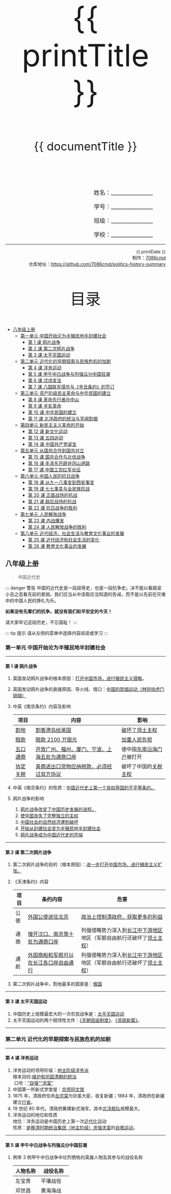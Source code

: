 
  <style>
  #title {
    padding-top: 40%;
    font-size: 96px;
  }

  #subtitle {
    font-size: 36px;
    padding-top: 18%;
  }

  #ending {
    padding-top: 60%;
    font-size: 48px;
    padding-bottom: 12%;
  }

  .center {
    text-align: center;
  }
  .right {
    text-align: right;
  }

  #inform {
    padding-right: 8%;
    font-size: 18px;
  }

  #allinform {
    padding-top: 18%;
  }

  .topic {
    padding-top: 12%;
    padding-bottom: 8%;
    font-size: 48px;
  }
</style>
<div class="center">
  <div id="title">{{ printTitle }}</div>
  <div id="subtitle" v-if="documentTitle !== printTitle">{{ documentTitle }}</div>
</div>
<div class="right" id="allinform">
  <p id="inform">姓名：________________</p>
  <p id="inform">学号：________________</p>
  <p id="inform">班级：________________</p>
  <p id="inform">学校：________________</p>

  <hr />
  <div>
    {{ printDate }}<br />
    制作：<a href="https://github.com/7086cmd/">7086cmd</a><br />
    仓库地址：<a href="https://github.com/7086cmd/politics-history-summary"
      >https://github.com/7086cmd/politics-history-summary</a
    >
  </div>
</div>


<div class="divider_top"></div>

<div class="divider_top"></div>

<div class="center">
  <div class="topic">目录</div>
</div>

  - [八年级上册](#八年级上册)<br>
    - [第一单元 中国开始沦为半殖民地半封建社会](#第一单元-中国开始沦为半殖民地半封建社会)<br>
      - [第 1 课 鸦片战争](#第-1-课-鸦片战争)<br>
      - [第 2 课 第二次鸦片战争](#第-2-课-第二次鸦片战争)<br>
      - [第 3 课 太平天国运动](#第-3-课-太平天国运动)<br>
    - [第二单元 近代化的早期探索与民族危机的加剧](#第二单元-近代化的早期探索与民族危机的加剧)<br>
      - [第 4 课 洋务运动](#第-4-课-洋务运动)<br>
      - [第 5 课 甲午中日战争与列强瓜分中国狂潮](#第-5-课-甲午中日战争与列强瓜分中国狂潮)<br>
      - [第 6 课 戊戌变法](#第-6-课-戊戌变法)<br>
      - [第 7 课 八国联军侵华与《辛丑条约》的签订](#第-7-课-八国联军侵华与《辛丑条约》的签订)<br>
    - [第三单元 资产阶级民主革命与中华民国的建立](#第三单元-资产阶级民主革命与中华民国的建立)<br>
      - [第 8 课 革命先行者孙中山](#第-8-课-革命先行者孙中山)<br>
      - [第 9 课 辛亥革命](#第-9-课-辛亥革命)<br>
      - [第 10 课 中华民国的建立](#第-10-课-中华民国的建立)<br>
      - [第 11 课 北洋政府的统治与军阀割据](#第-11-课-北洋政府的统治与军阀割据)<br>
    - [第四单元 新民主主义革命的开始](#第四单元-新民主主义革命的开始)<br>
      - [第 12 课 新文化运动](#第-12-课-新文化运动)<br>
      - [第 13 课 五四运动](#第-13-课-五四运动)<br>
      - [第 14 课 中国共产党诞生](#第-14-课-中国共产党诞生)<br>
    - [第五单元 从国共合作到国共对立](#第五单元-从国共合作到国共对立)<br>
      - [第 15 课 国共合作与北伐战争](#第-15-课-国共合作与北伐战争)<br>
      - [第 16 课 毛泽东开辟井冈山道路](#第-16-课-毛泽东开辟井冈山道路)<br>
      - [第 17 课 中国工农红军长征](#第-17-课-中国工农红军长征)<br>
    - [第六单元 中国人民的抗日战争](#第六单元-中国人民的抗日战争)<br>
      - [第 18 课 从九一八事变到西安事变](#第-18-课-从九一八事变到西安事变)<br>
      - [第 19 课 七七事变与全民族抗战](#第-19-课-七七事变与全民族抗战)<br>
      - [第 20 课 正面战场的抗战](#第-20-课-正面战场的抗战)<br>
      - [第 21 课 敌后战场的抗战](#第-21-课-敌后战场的抗战)<br>
      - [第 22 课 抗日战争的胜利](#第-22-课-抗日战争的胜利)<br>
    - [第七单元 人民解放战争](#第七单元-人民解放战争)<br>
      - [第 23 课 内战爆发](#第-23-课-内战爆发)<br>
      - [第 24 课 人民解放战争的胜利](#第-24-课-人民解放战争的胜利)<br>
    - [第八单元 近代经济、社会生活与教育文化事业的发展](#第八单元-近代经济、社会生活与教育文化事业的发展)<br>
      - [第 25 课 近代经济和社会生活的变化](#第-25-课-近代经济和社会生活的变化)<br>
      - [第 26 课 教育文化事业的发展](#第-26-课-教育文化事业的发展)<br>

<div class="divider_top"></div>


## 八年级上册

> 中国近代史

::: danger 警告
中国的近代史是一段屈辱史，也是一段抗争史。决不能以看跳梁小丑之态看先前的衰弱。我们应当从中汲取应当知道的告诫，而不是以先前在灾难中的中国人民的挣扎为乐。

**如果没有先辈们的抗争，就没有我们和平安定的今天！**

请大家牢记这段历史，不忘国耻！
:::

::: tip 提示
请从左侧的菜单中选择内容阅读或学习
:::

<div class="divider"></div>

### 第一单元 中国开始沦为半殖民地半封建社会

---

#### 第 1 课 鸦片战争

1. 英国发动鸦片战争的根本原因：<u>打开中国市场，进行殖民主义侵略</u>。

2. 英国发动鸦片战争的直接原因、导火线、借口：<u>中国的禁烟运动（林则徐虎门销烟）</u>

3. 中英《南京条约》内容及影响

    | 项目            | 内容                                                  | 影响                            |
    | --------------- | ----------------------------------------------------- | ------------------------------- |
    | <u>割地</u>     | <u>割香港岛给英国</u>                                 | <u>破坏了领土主权</u>           |
    | <u>赔款</u>     | <u>赔款 2100 万银元</u>                               | <u>加重人民负担</u>             |
    | <u>五口通商</u> | <u>开放广州、福州、厦门、宁波、上海五处为通商口岸</u> | 使中国<u>东南沿海门户</u>被打开 |
    | <u>协定关税</u> | <u>英商进出口货物应纳税款，必须经过双方协议</u>       | 破坏了中国的<u>关税主权</u>     |

4. 中英《南京条约》的性质：<u>中国近代史上第一个丧权辱国的不平等条约。</u>

5. 鸦片战争的影响

    1. <u>鸦片战争改变了中国历史发展的进程。</u>
    2. <u>使中国丧失了完整独立的主权</u>
    3. <u>中国社会的自然经济遭到破坏</u>
    4. <u>开始从封建社会变为半殖民地半封建社会</u>
    5. <u>鸦片战争成为中国近代史的开端</u>

---

#### 第 2 课 第二次鸦片战争

1. 第二次鸦片战争的目的（根本原因）：<u>进一步打开中国市场，进行殖民主义扩张。</u>

2. 《天津条约》内容

    | 项目 | 条约内容                                      | 危害                                                                               |
    | ---- | --------------------------------------------- | ---------------------------------------------------------------------------------- |
    | 公使 | <u>外国公使进驻北京</u>                       | <u>政治上控制清政府，获取更多的利益</u>                                            |
    | 通商 | <u>增开汉口、南京等十处为通商口岸</u>         | 列强侵略势力深入到<u>长江中下游地区</u>地区（军舰自由航行还破坏了<u>领土主权</u>） |
    | 通航 | <u>外国商船和军舰可以在长江各口岸自由通行</u> | 列强侵略势力深入到<u>长江中下游地区</u>地区（军舰自由航行还破坏了<u>领土主权</u>） |

3. 第二次鸦片战争中，割地最多的国家是：<u>俄国</u>

---

#### 第 3 课 太平天国运动

1. 中国历史上规模最宏大的一次农民战争是：<u>太平天国运动</u>
2. 太平天国运动的两个纲领性文件：<u>《天朝田亩制度》</u>、<u>《资政新篇》</u>。

---

<div class="divider"></div>

### 第二单元 近代化的早期探索与民族危机的加剧

---

#### 第 4 课 洋务运动

1. 洋务运动的领导阶级：<u>地主阶级洋务派</u><br>
   ​ 根本目的:<u>维护和巩固清朝的统治</u><br>
   ​ 口号：<u>“自强”“求富”</u>
2. 中国第一所新式学堂是：<u>京师同文馆</u>
3. 1875 年，清政府任命<u>左宗棠</u>为钦差大臣，收复新疆；1884 年，清政府在新疆建立<u>行省</u>。
4. 19 世纪 80 年代，清政府筹建新式海军。其中<u>北洋舰队</u>规模最大。
5. 洋务运动的地位和性质<br>
   地位：洋务运动是中国历史上第一次<u>近代化</u>运动<br>
   性质：<u>是晚清时期统治集团（地主阶级）求强求富</u>的<u>自救运动</u>。

---

#### 第 5 课 甲午中日战争与列强瓜分中国狂潮

1. 例举 3 例甲午中日战争中壮烈牺牲的英雄人物及其参与的战役名称

    | 人物名称 | 战役名称   |
    | -------- | ---------- |
    | 左宝贵   | 平壤战役   |
    | 邓世昌   | 黄海海战   |
    | 徐邦道   | 辽东战役   |
    | 丁汝昌   | 威海卫战役 |

2. 甲午中日战争中，日本在<u>旅顺</u>进行了疯狂的大屠杀。

3. 《马关条约》

| 项目 | 条约内容                                                                        | 危害                                                                                        |
| ---- | ------------------------------------------------------------------------------- | ------------------------------------------------------------------------------------------- |
| 割地 | 清政府割<u>辽东半岛</u>、<u>台湾全岛</u>及所有附属各岛屿、<u>澎湖列岛</u>给日本 | 进一步破坏了中国<u>领土主权</u>的完整，刺激了<u>列强瓜分中国的野心</u>                      |
| 赔款 | <u>赔偿日本兵费白银 2 亿两</u>                                                  | <u>大大加重了中国人民的负担</u>                                                             |
| 通商 | 开放<u>沙市</u>、<u>重庆</u>、<u>苏州</u>、<u>杭州</u>为商埠                    | <u>列强侵略势力进一步深入中国腹地</u>                                                       |
| 设厂 | 允许日本在通商口岸<u>开设工厂</u>等                                             | 经济侵略方式由<u>商品输出</u>为主转变为<u>资本输出</u>为主，阻碍了<u>中国民族工业的发展</u> |

9. 《马关条约》的影响

    1. 《马关条约》使外国侵略势力进一步侵入<u>中国腹地</u>
    2. 进一步加剧了中国的<u>民族危机</u>，大大加深了中国的<u>半殖民地化</u>程度

10. 长江流域是属于<u>英国</u>（国别）的势力范围
11. 香港问题的由来
    1. <u>1842</u>年《<u>南京条约</u>》割占香港岛
    2. 1860 年《<u>北京条约</u>》割占<u>九龙司地方一区</u>
    3. 在<u>列强瓜分中国狂潮</u>中英国强租<u>九龙租借地（即新界）</u>。

---

#### 第 6 课 戊戌变法

1. 戊戌变法的代表人物：<u>康有为</u>、<u>梁启超</u><br>
   领导阶级： <u>资产阶级维新派</u><br>
   目的：<u>变法救国，发展资本主义，实行君主立宪制度</u><br>
   性质：<u>是一场资产阶级改良运动，是近代中国制度变革的一次尝试</u>
2. 洋务运动开启了中国<u>经济</u>领域近代代化的步伐；戊戌变法开启了中国<u>政治</u>领域近代代化的步伐，在<u>思想文化</u>方面产生了广泛而持久的影响。

---

#### 第 7 课 八国联军侵华与《辛丑条约》的签订

1. 义和团运动的口号：<u>“扶清灭洋”</u><br>
   性质： <u>是一场波澜壮阔的反帝爱国运动</u>
2. 为什么说《辛丑条约》签订后清政府已经成为“洋人的朝廷”
    1. 清政府的主要财政收入<u>海关税</u>、<u>盐税</u>作为<u>赔款担保</u>，使清政府在<u>经济上</u>受制于列强；
    2. 划定<u>北京东交民巷</u>为<u>使馆界</u>，使清政府完全处于<u>列强的监控之下</u>；
    3. 清政府保证严禁人民参加各种形式的<u>反帝活动</u>，说明清政府完全<u>沦为列强统治中国的工具</u>。
3. 辛丑条约的影响：
    1. 《辛丑条约》是中国近代史上<u>赔款数目最庞大</u>、<u>主权丧失最严重</u>的不平等条约
    2. 从此，清政府<u>沦为列强统治中国的工具</u>
    3. 使中国<u>完全陷入半殖民地半封建社会</u>的深渊

---

<div class="divider"></div>

### 第三单元 资产阶级民主革命与中华民国的建立

---

#### 第 8 课 革命先行者孙中山

1. 中国第一个资产阶级革命团体：<u>兴中会</u>（时间：<u>1894 年 11 月</u>；创立者：<u>孙中山</u>）

2. 中国第一个资产阶级革命政党：<u>中国同盟会</u>（时间：<u>1895 年 8 月</u>；创立者：<u>孙中山</u>）<br>
   成立的意义：<u>使中国资产阶级革命派有了统一的领导和明确的奋斗目标，大大推动了全国革命运动的发展。</u>

3. 请将以下政治纲领与指导思想相对应

    | 政治纲领           | 驱除鞑虏，恢复中华 | 创立民国 | 平均地权 |
    | ------------------ | ------------------ | -------- | -------- |
    | 指导思想：三民主义 | 民族主义           | 民权主义 | 民生主义 |

4. 孙中山领导资产阶级革命的指导思想中，核心是<u>民权主义</u>

---

#### 第 9 课 辛亥革命

1. 中国革命的重镇，有“首义之城”美誉的是<u>武汉</u>

2. 辛亥革命爆发的原因

    1. 时代背景：<u>《辛丑条约》签订后，清政府沦为帝国主义统治中国的工具，国内革命情绪日趋高涨，推翻清朝的反动统治成为大势所趋。</u>
    2. 物质基础：20 世纪初，<u>中国民族资本主义</u>有了比较迅速的发展。
    3. 阶级基础：<u>民族资产阶级队伍</u>进一步壮大，革命志士的奋斗锤炼了革命力量。
    4. 思想基础：<u>资产阶级革命思想</u>得到迅速的传播，<u>三民主义</u>成为资产阶级革命的指导思想。
    5. 组织基础：<u>各种革命团体</u>的建立，尤其是<u>同盟会</u>的成立，大大推动了全国革命运动的发展。

3. 辛亥革命的领导阶级：<u>资产阶级革命派</u><br>
   性质：<u>近代资产阶级民族民主革命</u>

4. 武昌起义爆发的时间：<u>1911</u>年<u>10</u>月<u>10</u>日 ，地点：<u>武昌</u>，主要力量：<u>湖北新军中倾向革命的士兵</u>。<br>
   起义爆发后，10 月 11 日，起义军成立<u>湖北军政府</u>。<br>
   武昌起义的意义： 武昌起义胜利后，各省纷纷响应清政府的统治土崩瓦解。11 月下旬，全国已有一半以上的省份宣布独立，支持革命。

---

#### 第 10 课 中华民国的建立

1. <u>1912</u>年 1 月 1 日，孙中山在<u>南京</u>宣誓就职，宣告<u>中华民国临时政府</u>成立， 1912 年为民国元年。<br>
   意义：<u>南京临时政府的成立是孙中山领导的资产阶级民主革命的重要成果。</u>
2. 1912 年 2 月 12 日，袁世凯逼迫<u>宣统帝</u>下诏退位。<br>
   辛亥革命的胜利果实被袁世凯窃取的标志：<u>孙中山正式解除临时大总统职务，临时政府迁往北京。</u>
3. 1912 年 3 月 11 日，中华民国颁布<u>《中华民国临时约法》</u>，规定参议院行使<u>立法权</u>；国务员辅佐临时大总统行使<u>行政权</u>并负其责任；<u>司法</u>独立。
4. 请全面评价辛亥革命：

    1. 成功之处：
        1. 推翻了清王朝的反动统治，宣告了中国两千多年君主专制制度的终结；
        2. 开创了完全意义上的近代民族民主革命，极大推动了中华民族的思想解放，打开了中国进步潮流的闸门。
    2. 失败之处：
        1. 辛亥革命的胜利果实被袁世凯窃取，中国半殖民地半封建的社会性质没有改变；
        2. 没有完成实现民族独立、人民解放（反帝反封建）的革命任务，新生的中华民国很快陷入政治混乱的局面之中。

5. 辛亥革命失败的原因：

    1. 脱离了当时中国半殖民地半封建社会的国情
    2. 资产阶级的软弱与妥协
    3. 革命力量不够强大，封建势力和帝国主义势力过于强大
    4. 没有依靠广大人民群众等。

6. 辛亥革命的启示：<u>资产阶级共和国的道路在中国行不通。</u>

---

#### 第 11 课 北洋政府的统治与军阀割据

1. 镇压二次革命后，袁世凯对内<u>加快复辟步伐</u>，对外<u>寻求日本支持</u>，接受<u>“二十一条”的大部分内容</u>，承认<u>日本</u>继承<u>德国</u>在<u>山东</u>的一切特权，加快复辟步伐。
2. 袁世凯的复辟活动，令举国哗然，1915 年底，<u>云南</u>（地点）率先宣告独立，<u>蔡锷</u>（人物）、李烈钧、唐继尧等组织护国军北上讨袁，<u>护国战争</u>爆发。
3. 袁世凯死后，中国陷入了<u>军阀割据纷争</u>的动乱之中。

---

<div class="divider"></div>

### 第四单元 新民主主义革命的开始

---

#### 第 12 课 新文化运动

1. 比较洋务运动、戊戌变法、辛亥革命和新文化运动

    1. 比较表格

    | 项目                     | 洋务运动                                                                             | 戊戌变法                                                                               | 辛亥革命                                                 | 新文化运动                                                   |
    | ------------------------ | ------------------------------------------------------------------------------------ | -------------------------------------------------------------------------------------- | -------------------------------------------------------- | ------------------------------------------------------------ |
    | 时间                     | <u>19 世纪 60-90 年代</u>                                                            | <u>1898 年</u>                                                                         | <u>1911 年</u>                                           | <u>1915-1919 年</u>                                          |
    | 领导阶级                 | <u>地主阶级洋务派</u>                                                                | <u>资产阶级维新派</u>                                                                  | <u>资产阶级革命派</u>                                    | <u>资产阶级激进派（先进知识分子）</u>                        |
    | 性质                     | <u>晚清时期统治集团求强求富的自救运动</u>                                            | <u>资产阶级改良运动</u>                                                                | <u>近代资产阶级民族民主革命</u>                          | <u>思想文化领域的革新运动</u>                                |
    | 主张                     | <u>自强、求富</u>                                                                    | <u>变法图强、实行君主立宪制</u>                                                        | <u>三民主义、实行民主共和制</u>                          | <u>民主、科学</u>                                            |
    | 在中国近代化过程中的地位 | 中国历史上第一次近代化运动，开启了中国<u>经济领域</u>近代化的步伐（<u>器物层面</u>） | 是近代中国制度变革的一次尝试，开启了<u>政治领域</u>中国近代化的步伐（<u>制度层面</u>） | 中国<u>政治领域</u>近代化的进一步尝试（<u>制度层面</u>） | 开启了中国<u>思想领域</u>近代化的步伐（<u>思想文化层面</u>） |

    2. 特点：
        1. <u>都为了探索救亡图存的发展道路。</u>
        2. <u>都主张向西方学习，近代化的探索从器物层面到制度层面再到思想文化层面，由浅入深、由表及里、层层深入。都对中国历史的发展起到一定的推动作用。</u>

2. 新文化运动的内容

    1. <u>抨击旧道德和旧文化；</u>
    2. <u>提倡民主与科学；</u>
    3. <u>反对旧文学，提倡新文学，倡导白话文（使用标点符号）；</u>
    4. <u>后期传播马克思主义。</u>

3. 新文化运动的意义（积极意义与局限性）

    1. 积极意义：
        1. <u>新文化运动动摇了封建道德礼教的统治地位，使中国人民接受了一次民主与科学的洗礼，为随后爆发的五四运动起了思想宣传和铺垫的作用。</u>
        2. <u>打开了遏制新思想涌流的闸门，掀起了一股思想解放的潮流。</u>
    2. 局限性：<u>新文化运动对于中国传统文化的看法带有一定的片面性。</u>

4. 正确对待传统文化的态度：<u>取其精华，去其糟粕，批判地继承。</u>

---

#### 第 13 课 五四运动

1. 五四运动的导火线：<u>1919 年巴黎和会上中国外交的失败</u>
2. 新民主主义革命时期开始的标志性事件是：<u>五四运动</u>
3. 五四运动的第一阶段主力和中心：<u>以学生为先锋，中心在北京。</u><br>
   第二阶段主力和中心：<u>以工人阶级为主力，中心在上海。</u>
4. 标志着中国民族资产阶级开始登上政治舞台的时间：<u>戊戌变法</u>
5. 标志着中国工人阶级登上政治舞台的事件：<u>五四运动</u>
6. 五四运动的历史意义：

    1. 五四运动的性质：<u>彻底反帝反封建的伟大爱国革命运动</u>；<u>伟大社会革命运动</u>；<u>伟大思想启蒙运动</u>；
    2. 五四运动以彻底的反帝反封建的革命性、追求救国强国真理的进步性、各族各界群众积极参与的广泛性，推动了中国社会进步。
    3. <u>五四运动促进了马克思主义在中国的传播，促进了马克思主义同中国工人运动的结合，为中国共产党成立做了思想上干部上的准备，为新的革命力量、革命文化、革命斗争登上历史舞台创造了条件，是中国旧民主主义革命走新民主主义革命的转折点。</u>
    4. <u>五四运动在近代以来中华民族追求民族独立和发展进步的历史进程中具有里程碑意义。</u>

---

#### 第 14 课 中国共产党诞生

1. 共产党成立的条件

    1. 思想条件：<u>马克思主义</u>在中国广泛传播
    2. 阶级条件：<u>工人阶级队伍不断壮大</u>，并且与马克思主义开始与工人运动结合
    3. 组织条件：各地<u>共产党早期组织</u>的建立

2. 中共一大的地点：<u>上海</u>；后转移到浙江<u>嘉兴南湖红船上</u>

3. 共产党成立的历史意义

    1. 中国共产党的诞生，<u>是中国历史上开天辟地的大事变</u>
    2. 自从有了中国共产党，<u>中国革命的面貌焕然一新了</u>
    3. 中国共产党的诞生不是<u>偶然的</u>，是适应近代以来中国社会进步和革命的<u>客观需要</u>，是近代历史选择的<u>必然结果</u>。

4. 中共二大重申了党的最终奋斗目标是<u>实现共产主义</u><br>
   最低纲领：民主革命阶段，党的主要任务是<u>打倒军阀，推翻帝国主义的压迫，将中国统一为真正的民主共和国</u>

5. 中共二大的历史意义：中国共产党在中国历史上<u>第一次</u>提出了明确的<u>反帝反封建</u>的民主革命纲领。

6. 将第一次工人运动高潮推向了顶峰的工人运动是：<u>京汉铁路工人大罢工</u>；<br>
   这次工人运动的教训是：必须<u>团结一切可能的同盟者</u>，才能战胜强大的敌人。

---

<div class="divider"></div>

### 第五单元 从国共合作到国共对立

---

#### 第 15 课 国共合作与北伐战争

1. 第一次国共合作的成果（3 个）
    1. <u>黄埔军校的创办</u>
    2. <u>北伐胜利进军</u>
    3. <u>各地工农革命运动高涨</u>
2. 第一次国共合作正式建立的标志：<br>
   时间： <u>1924 年 1 月</u><br>
   会议： <u>国民党一大的召开</u>
3. 第一次国共合作政治基础：<u>新三民主义</u><br>
   形式：<u>建立革命统一战线</u><br>
   合作目的：<u>推翻北洋军阀统治，统一全国</u><br>
   合作得以实现的根本原因：<u>反帝反封建的革命任务需要</u>

4. 北伐胜利进军的原因

    1. <u>国共两党实现第一次合作，建立了革命统一战线</u>；
    2. <u>北伐师出有名，得到了广大公民群众的大力支持</u>；
    3. <u>广大官兵英勇作战和共产党、共青团员的先锋模范作用</u>；
    4. <u>北伐作战目的明确，作战方针正确</u>；
    5. 北洋军阀失道寡助，且各自为政，力量分散；
    6. 北洋得到了苏联和共产国际的大力支持。

5. 北伐战争的目的：<u>推翻吴佩孚、孙传芳、张作霖等北洋军阀的统治，统一全国。</u>
6. 北伐战争的意义（成果）：<u>基本上推翻了北洋军阀的统治，南京政府在名义上统一了全国。</u>
7. 中共正式决定同孙中山领导的国民党合作的会议是：<br>
   时间：<u>1923 年 6 月</u><br>
   会议：<u>中共三大</u>

---

#### 第 16 课 毛泽东开辟井冈山道路

1. 中国共产党从大革命失败中得到的教训
   <u>从大革命失败的教训中，中国共产党开始认识到独立掌握革命武装力量的重要性。</u>
2. 南昌起义
   时间：<u>1927 年 8 月 1 日</u><br>
   地点：<u>江西南昌</u><br>
   意义：<u>打响了武装反抗国民党反动派的第一枪，是中国共产党独立领导武装斗争、创建革命军队的开始。</u><br>
3. 八七会议
   时间：<u>1927 年 8 月 7 日</u><br>
   地点：<u>湖北汉口</u><br>
   内容：<br>
    1. <u>通过了土地革命和武装反抗国民党反动派的总方针，决定在秋收时节发动武装起义。</u>
    2. <u>毛泽东提出了“政权是由枪杆子中取得”的著名论断</u>
4. 第一个农村革命根据地是<u>井冈山革命根据地</u><br>
   建立的时间<u>1927 年 10 月</u>；<br>
   领导人是<u>毛泽东</u>；<br>
   这一根据地建立的意义是<u>拉开了中国革命从城市转入农村</u>、建立根据地的序幕。
5. 最大的农村革命根据地是：<u>中央革命根据地</u>（位于赣南 、闽西）
6. <u>三湾改编</u>从组织上确立了党对军队的领导。
7. 井冈山会师的时间：<u>1928 年 4 月</u><br>
   意义：<u>会师后的红军在井冈山开展武装斗争，井冈山根据地不断巩固和扩大</u>
   会师前后军队的名称从<u>中国工农革命军第四军</u>变成<u>中国工农红军第四军</u>。
8. 古田会议<br>
   时间：<u>1929 年 12 月</u>；<br>
   内容：确立了<u>思想建党、政治建军</u>原则。<br>
9. 共产党人开创的中国特色革命道路的内容：<br>
   <u>毛泽东在领导秋收起义过程中，逐渐将革命的重心放在偏僻的农村，开展工农武装割据的斗争，开辟了一条农村包围城市、武装夺取政权的道路。</u>
10. 可以证明共产党领导照搬俄国十月革命道路，先攻打大城市，后解放农村的道路行不通的革命斗争有：<u>南昌起义</u>、<u>秋收起义</u>。
11. 中国特色革命道路探索过程带来的启示
    1. <u>要立足国情，从中国国情出发，走适合中国国情的道路</u>；
    2. <u>要坚持中国共产党的正确领导</u>；
    3. <u>要有开拓创新精神</u>；
    4. <u>要及时纠正错误，制定正确的方针、政策等</u>。

---

#### 第 17 课 中国工农红军长征

1. 红军长征的原因：<u>红军第五次反“围剿”失利，被迫实行战略转移</u>
2. 遵义会议的意义<br>
   <u>开始确立以毛泽东为主要代表的马克思主义正确路线，在中共中央的领导地位，在极其危险的情况下挽救了党，挽救了红军，挽救了中国革命，是中国共产党历史上一个生死攸关的转折点。</u>
3. 长征保存了党和红军的<u>基干力量</u>，使中国革命<u>转危为安</u>，打开了<u>中国革命的新局面</u>。

---

<div class="divider"></div>

### 第六单元 中国人民的抗日战争

---

#### 第 18 课 从九一八事变到西安事变

1. 中国人民的局部抗战开始于<u>九一八事变</u>
2. 九一八事变的影响<br>
   <u>九一八事变成为中国人民抗日战争的起点，从此中国人民开始了艰苦卓越的抗战，揭开了世界反法西斯战争的序幕。</u>
3. 一二九运动的性质：<u>爱国救亡运动</u>
4. 西安事变的根本原因：<u>日本进一步侵华，民族危机日益严重，中日民族矛盾上升为主要矛盾。</u>
5. 西安事变<br>
   时间：<u>1936 年 12 月 12 日</u>。<br>
   经过：<u>张学良</u>和<u>杨虎城</u>实行 “<u>兵谏</u>”，并通电全国，要求<u>停止内战 ，联共抗日</u>。
6. 西安事变的和平解决，揭开了国共两党<u>由内战到联合抗日</u>的序幕，成为<u>扭转时局</u>的关键。从此，十年内战基本停止，<u>抗日民族统一战线初步形成</u>。

---

#### 第 19 课 七七事变与全民族抗战

1. 时间节点

    | 节点                                  | 时间、事件                          |
    | ------------------------------------- | ----------------------------------- |
    | <u>中国人民局部抗战开始</u>           | <u>1931 年九一八事变</u>            |
    | <u>中国人民全民族抗战开始</u>         | <u>1937 年七七事变</u>              |
    | <u>抗日民族统一战线初步形成的标志</u> | <u>193 年 12 月西安事变和平解决</u> |
    | <u>抗日民族统一战线正式建立的标志</u> | <u>1937 年 9 月国共合作宣言发表</u> |

2. 根据国共两党协议，中国工农红军主力改编为<u>国民革命军第八路军</u>，<u>朱德</u>任总指挥；<br>
   红军长征后留在南方八省的南方游击队改编为<u>国民革命军新编第四军</u>，<u>叶挺</u>任军长。

3. 标志着日本全面侵华开始的历史事件：<u>七七事变</u>。在这一事件中，<u>赵登禹</u>、<u>佟麟阁</u>殉国。

4. 打破了日军三个月灭亡中国的迷梦，激发了全国人民的斗志的历史事件：<u>淞沪会战</u>，在这次战斗中，<u>中国空军</u>首次参战，初战告捷。<br>
   请列举两位战斗中的英雄：<u>姚子青</u>、<u>谢晋元</u>

5. 1937 年 12 月 13 日，日军攻陷<u>南京</u>。国民政府迁往<u>重庆</u>。日军占领后，屠杀手无寸铁的中国居民和放下武器的士兵达<u>30 万人</u>以上。<br>
   这一历史事件给我们的警示：<br>
    1. <u>要反对战争，珍爱和平；警惕日本军国主义势力抬头，不让历史悲剧重演；</u>
    2. <u>铭记历史，勿忘国耻，努力学习，肩负起实现中华民族伟大复兴的重任。</u>

---

#### 第 20 课 正面战场的抗战

1. 战役

    1. 全民族抗战爆发后中国军队主动对日作战取得的第一次胜利是<u>1937</u>年的<u>平型关大捷</u>
    2. 抗战以来中国正面战场的最大胜利是<u>1938</u>年<u>李宗仁</u>指挥的<u>台儿庄战役</u>
    3. 标志着日本企图迅速灭亡中国的既定策略彻底破灭：<u>武汉会战</u>。
    4. <u>广州</u>、<u>武汉</u>失陷后，抗战进入<u>相持</u>阶段。

---

#### 第 21 课 敌后战场的抗战

1. 1940 年下半年，八路军总部在<u>彭德怀</u>指挥下，在<u>华北</u>对日军发动了一场大规模的作战，史称“<u>百团大战</u>”。

2. 为了驳斥流行的“亡国论”和“速胜论”，<u>毛泽东</u>发表<u>《论持久战》</u>。

3. 抗日战争中，敌后战场的战略总后方和指挥中枢：<u>延安</u>

4. 抗日根据地的建设：政治上建立<u>抗日民主政权</u><br>
   经济上，实行<u>地主减租减息</u>、<u>农民交租交息</u>的土地政策，开展<u>大生产运动</u>。<br>
   作用：抗日根据地成为<u>敌后游击战</u>得以坚持并取得最后胜利的<u>基地</u>。<br>
   <u>敌后</u>战场和<u>正面</u>战场<u>相互配合</u>，构成了中国抗日战争的<u>整体</u>。

---

#### 第 22 课 抗日战争的胜利

1. 写出下列事件相对应的时间：<br>
   抗日战争的起止时间：<u>1931 年 9 月 18 日 – 1945 年 9 月 2 日</u>；<br>
   日本宣布无条件投降：<u>1945 年 8 月 15 日</u>；<br>
   中国抗日战争胜利结束：<u>1945 年 9 月 2 日</u>；<br>
   中国人民抗日战争胜利纪念日：<u>每年 9 月 3 日</u>；<br>
   南京大屠杀死难者国家公祭日：<u>每年 12 月 13 日</u>。
2. 抗日战争胜利的原因：
    1. <u>中国共产党在全民族抗战中发挥了中流砥柱作用，这是中国人民抗日战争取得完全胜利的决定性因素。</u>
    2. <u>中国共产党以卓越的政治领导力和正确的战略策略，指引了中国抗战的前进方向。</u>
    3. <u>中国共产党高举抗日民族统一战线的旗帜，坚持独立自主、团结抗战，维护了团结抗战大局</u>
    4. <u>中国共产党人勇敢战斗在抗日战争最前线，支撑起中华民族救亡图存的希望</u>
    5. <u>抗日战争的实践表明，中国共产党是领导中国人民争取民族独立和人民解放的坚强核心</u>
3. 抗日战争胜利的意义：
    1. 国内意义：<u>是中国近代以来反抗外敌入侵第一次取得完全胜利的民族解放战争。它促进了中华民族的觉醒，为中国共产党带领中国人民实现彻底的民族独立和人民解放奠定了重要基础。</u>
    2. 国际意义：<u>中国战场是世界反法西斯战争的东方主战场，对世界反法西斯战争的胜利。维护世界和平作出了巨大贡献。中国的国际地位得到提高</u>
4. <u>中共七大</u>内容
    1. 制定了<u>党的政治路线</u>：
    2. <u>毛泽东</u>在七届一中全会上当选为<u>中共中央主席</u>；
    3. 大会确立<u>毛泽东思想</u>为中国共产党的<u>指导思想</u>并写入党章。
       意义：为争取<u>抗日战争</u>的最后胜利准备了条件，并为中国共产党和中国人民指明了<u>战后</u>的<u>斗争方向</u>。

---

<div class="divider"></div>

### 第七单元 人民解放战争

---

#### 第 23 课 内战爆发

1. 重庆谈判<br>
   时间：<u>1945</u>年；<br>
   国民党方面的目的是：<u>为发动内战争取时间、另一方面想在政治舆论上获得主动。</u><br>
   中共目的：<u>为了尽一切可能争取和平</u>。<br>
   谈判结果：国共签署《政府与中共代表会谈纪要》，即“<u>双十协定</u>”。

2. 国民党发动内战<br>
   内战爆发：<u>1946</u>年 6 月，蒋介石公然违背“<u>双十协定</u>”，撕毁政协决议，全力围攻<u>中原解放区</u>，发动了<u>全面</u>内战。<br>
   重点进攻：<u>1947</u>年 3 月，国民党全面进攻被粉碎，开始发动对<u>陕北</u>解放区与<u>山东</u>解放区的重点进攻。

3. 解放区军民的自卫反击
    1. 战略藐视：<u>毛泽东</u>提出“<u>一切反动派都是纸老虎</u>”的著名论断。
    2. 粉碎重点进攻：<u>毛泽东</u>、<u>周恩来</u>等率中共中央和解放军总部主动撤出<u>延安</u>，转战<u>陕北</u>。<u>彭德怀</u>率领的西北野战军先后取得了<u>青化砭</u>、<u>沙家店</u>等战役的胜利，粉碎了国民党军队对<u>陕北</u>的重点进攻。<br>
       华东野战军在山东<u>孟良崮</u>消灭掉国民党王牌主力整编第七十四师，打退了敌人对<u>解放区的重点进攻</u>。

---

#### 第 24 课 人民解放战争的胜利

1. 解放区的土地改革<br>
   政策调整：将抗日战争时期的<u>减租减息</u>政策改为实行<u>耕者有其田</u>的土地政策。<br>
   时间：<u>1947</u>年<br>
   地点：<u>解放区</u><br>
   法令文件：中国共产党颁布《<u>中国土地法大纲</u>》<br>
   规定：没收<u>地主</u>土地，<u>废除封建制剥削的土地制度</u>，实行<u>耕者有其田</u>，按照农村人口<u>平均分配</u>土地。<br>
   土地改革总路线：依靠贫雇农，团结中农，有步骤地、有分别地消灭<u>封建性剥削</u>的土地制度，发展农业生产。<br>
   结果：<u>解放区</u>的土地改革历时<u>一年</u>多顺利完成，广大农民分得了土地、房屋、粮食和衣物。<br>
   改革意义：使农村的<u>阶级关系</u>和<u>土地占有状况</u>发生了<u>根本性</u>变化，激发了<u>农民革命和生产</u>的积极性；为<u>人民解放战争</u>的胜利提供了重要的<u>人力</u>、<u>物力</u>保障。<br>
2. 揭开了人民解放军<u>战略进攻</u>的序幕：<u>1947</u>年夏，<u>刘伯承</u>、<u>邓小平</u>率领晋冀鲁豫野战军主力，强渡<u>黄河</u>，<u>大别山</u>，直接威胁<u>南京</u>、<u>武汉</u>。
3. 国民党军队主力基本被消灭的事件：<u>三大战役</u>
4. 结束国民党在大陆统治的事件：<u>南京解放（渡江战役）</u>
5. 人民解放战争取得胜利的原因：
    1. <u>中国共产党的正确领导及高超的军事指挥艺术</u>
    2. <u>人民解放军英勇作战</u>
    3. <u>广大人民群众的支持等。</u>

---

<div class="divider"></div>

### 第八单元 近代经济、社会生活与教育文化事业的发展

---

::: warning 重要提醒
本单元考点极少，换言之，本单元没有提纲。这里只是占位。
由于维护者有强迫症，喜欢左右的都凑齐，所以这只是形式。
~~如果要的话去看书叭，拜拜。~~
:::

---

#### 第 25 课 近代经济和社会生活的变化

---

#### 第 26 课 教育文化事业的发展

---

<div class="divider"></div>

<div class="divider"></div>

# 版权声明

作者: [7086cmd](https://github.com/7086cmd).<br>

<p style="font-size: 24px">
本文遵循 <code>CC BY-NC-SA 4.0</code> 协议。未经允许，请勿擅自改动、商用这些内容，并且若转载请注明出处。
</p>

<script setup>
import { ref } from "vue";

const printTitle = ref(decodeURI(new URL(location.href).pathname.split("/")[1])) ?? "政史地总资料";

const documentTitle = ref(decodeURI(new URL(location.href).pathname.split("/").filter(x => (x !== "" && x !== "print")).join(" | "))) ?? "政史地总资料";

const printDate = ref(`导出日期：${new Date().toLocaleDateString()} ${new Date().toLocaleTimeString()}`);

</script>

<div class="divider_top"></div>

<div class="center">
  <div id="ending">7086cmd's notes</div>
</div>

<div class="right">
  <p>未经作者许可禁售。</p>
</div>
